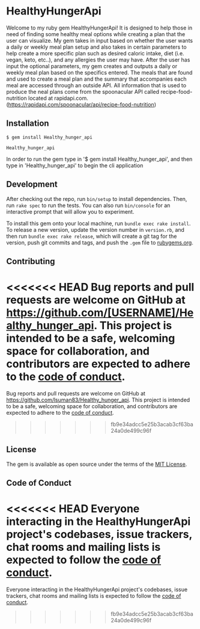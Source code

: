 # HealthyHungerApi

Welcome to my ruby gem HealthyHungerApi! It is designed to help those in need of finding some healthy meal options while creating a plan that the user can visualize. My gem takes in input based on whether the user wants a daily or weekly meal plan setup and also takes in certain parameters to help create a more specific plan such as desired caloric intake, diet (i.e. vegan, keto, etc..), and any allergies the user may have. After the user has input the optional parameters, my gem creates and outputs a daily or weekly meal plan based on the specifics entered. The meals that are found and used to create a meal plan and the summary that accompanies each meal are accessed through an outside API. All information that is used to produce the neal plans come from the spoonacular API called recipe-food-nutrition located at rapidapi.com. (https://rapidapi.com/spoonacular/api/recipe-food-nutrition)

## Installation

    $ gem install Healthy_hunger_api

    Healthy_hunger_api

   In order to run the gem type in '$ gem install Healthy_hunger_api', and then type in 'Healthy_hunger_api' to begin the cli application


## Development

After checking out the repo, run `bin/setup` to install dependencies. Then, run `rake spec` to run the tests. You can also run `bin/console` for an interactive prompt that will allow you to experiment.

To install this gem onto your local machine, run `bundle exec rake install`. To release a new version, update the version number in `version.rb`, and then run `bundle exec rake release`, which will create a git tag for the version, push git commits and tags, and push the `.gem` file to [rubygems.org](https://rubygems.org).

## Contributing

<<<<<<< HEAD
Bug reports and pull requests are welcome on GitHub at https://github.com/[USERNAME]/Healthy_hunger_api. This project is intended to be a safe, welcoming space for collaboration, and contributors are expected to adhere to the [code of conduct](https://github.com/[USERNAME]/Healthy_hunger_api/blob/master/CODE_OF_CONDUCT.md).
=======
Bug reports and pull requests are welcome on GitHub at https://github.com/lsuman83/Healthy_hunger_api. This project is intended to be a safe, welcoming space for collaboration, and contributors are expected to adhere to the [code of conduct](https://github.com/lsuman83/Healthy_hunger_api/blob/master/CODE_OF_CONDUCT.md).
>>>>>>> fb9e34adcc5e25b3acab3cf63ba24a0de499c96f


## License

The gem is available as open source under the terms of the [MIT License](https://opensource.org/licenses/MIT).

## Code of Conduct

<<<<<<< HEAD
Everyone interacting in the HealthyHungerApi project's codebases, issue trackers, chat rooms and mailing lists is expected to follow the [code of conduct](https://github.com/[USERNAME]/Healthy_hunger_api/blob/master/CODE_OF_CONDUCT.md).
=======
Everyone interacting in the HealthyHungerApi project's codebases, issue trackers, chat rooms and mailing lists is expected to follow the [code of conduct](https://github.com/lsuman83/Healthy_hunger_api/blob/master/CODE_OF_CONDUCT.md).
>>>>>>> fb9e34adcc5e25b3acab3cf63ba24a0de499c96f
